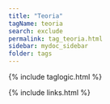 ```yaml
---
title: "Teoria"
tagName: teoria
search: exclude
permalink: tag_teoria.html
sidebar: mydoc_sidebar
folder: tags
---
```

{% include taglogic.html %}

{% include links.html %}
